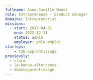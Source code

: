 ```yaml
---
fullname: Anne-Camille Monet
role: Intrapreneuse - product manager
domaine: Intraprenariat
missions:
  - start: 2017-04-01
    end: 2022-12-31
    status: admin
    employer: pole-emploi
startups:
    - tdb-apprentissage
previously:
  - clara
  - la-bonne-alternance
  - dematapprentissage
---
```



